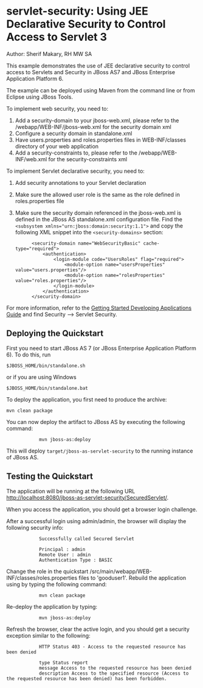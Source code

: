 servlet-security:  Using JEE Declarative Security to Control Access to Servlet 3
====================
Author: Sherif Makary, RH MW SA

This example demonstrates the use of JEE declarative security to control access to Servlets and Security in JBoss AS7 and JBoss Enterprise Application Platform 6.

The example can be deployed using Maven from the command line or from Eclipse using JBoss Tools.

To implement web security, you need to:

1. Add a security-domain to your jboss-web.xml, please refer to the /webapp/WEB-INF/jboss-web.xml for the security domain xml  
2. Configure a security domain in standalone.xml
3. Have users.properties and roles.properties files in WEB-INF/classes directory of your web application
4. Add a security-constraints to, please refer to the /webapp/WEB-INF/web.xml for the security-constraints xml

To implement Servlet declarative security, you need to:

1. Add security annotations to your Servlet declaration
2. Make sure the allowed user role is the same as the role defined in roles.properties file
3. Make sure the security domain referenced in the jboss-web.xml is defined in the JBoss AS standalone.xml configuration file. Find the `<subsystem xmlns="urn:jboss:domain:security:1.1">` and copy the following XML snippet into the `<security-domains>` section:

             <security-domain name="WebSecurityBasic" cache-type="required">
                 <authentication>
                     <login-module code="UsersRoles" flag="required">
                         <module-option name="usersProperties" value="users.properties"/>
                         <module-option name="rolesProperties" value="roles.properties"/>
                     </login-module>
                 </authentication>
             </security-domain>

For more information, refer to the  <a href="https://docs.jboss.org/author/display/AS71/Getting+Started+Developing+Applications+Guide" title="Getting Started Developing Applications Guide">Getting Started Developing Applications Guide</a> and find Security --> Servlet Security.


## Deploying the Quickstart

First you need to start JBoss AS 7 (or JBoss Enterprise Application Platform 6). To do this, run

    $JBOSS_HOME/bin/standalone.sh

or if you are using Windows

    $JBOSS_HOME/bin/standalone.bat

To deploy the application, you first need to produce the archive:

    mvn clean package


You can now deploy the artifact to JBoss AS by executing the following command:

                mvn jboss-as:deploy

This will deploy `target/jboss-as-servlet-security` to the running instance of JBoss AS.

## Testing the Quickstart

The application will be running at the following URL <http://localhost:8080/jboss-as-servlet-security/SecuredServlet/>.

When you access the application, you should get a browser login challenge.

After a successful login using admin/admin, the browser will display the following security info:

                Successfully called Secured Servlet

				Principal : admin
				Remote User : admin
				Authentication Type : BASIC

Change the role in the quickstart /src/main/webapp/WEB-INF/classes/roles.properties files to 'gooduser1'. 
Rebuild the application using by typing the following command:

                mvn clean package

Re-deploy the application by typing:

                mvn jboss-as:deploy

Refresh the browser, clear the active login, and you should get a security exception similar to the following: 

                HTTP Status 403 - Access to the requested resource has been denied

                type Status report
                message Access to the requested resource has been denied
                description Access to the specified resource (Access to the requested resource has been denied) has been forbidden.

